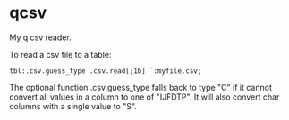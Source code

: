 # qcsv
My q csv reader.

To read a csv file to a table:

```
tbl:.csv.guess_type .csv.read[;1b] `:myfile.csv;
```

The optional function .csv.guess_type falls back to type "C" if it cannot convert all values in a column to one of "IJFDTP". It will also convert char columns with a single value to "S".
